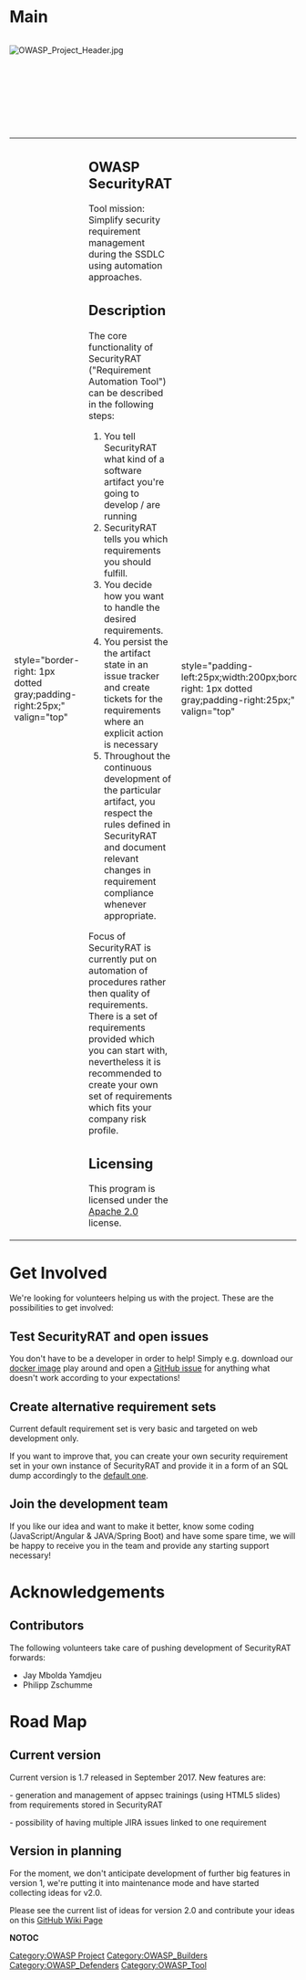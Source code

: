 # Main

<div style="width:100%;height:160px;border:0,margin:0;overflow: hidden;">

![OWASP_Project_Header.jpg](OWASP_Project_Header.jpg
"OWASP_Project_Header.jpg")

</div>

<table>
<tbody>
<tr class="odd">
<td><p>style="border-right: 1px dotted gray;padding-right:25px;" valign="top"</p></td>
<td><h2 id="owasp_securityrat">OWASP SecurityRAT</h2>
<p>Tool mission: Simplify security requirement management during the SSDLC using automation approaches.</p>
<h2 id="description">Description</h2>
<p>The core functionality of SecurityRAT ("Requirement Automation Tool") can be described in the following steps:</p>
<ol>
<li>You tell SecurityRAT what kind of a software artifact you're going to develop / are running</li>
<li>SecurityRAT tells you which requirements you should fulfill.</li>
<li>You decide how you want to handle the desired requirements.</li>
<li>You persist the the artifact state in an issue tracker and create tickets for the requirements where an explicit action is necessary</li>
<li>Throughout the continuous development of the particular artifact, you respect the rules defined in SecurityRAT and document relevant changes in requirement compliance whenever appropriate.</li>
</ol>
<p>Focus of SecurityRAT is currently put on automation of procedures rather then quality of requirements. There is a set of requirements provided which you can start with, nevertheless it is recommended to create your own set of requirements which fits your company risk profile.</p>
<h2 id="licensing">Licensing</h2>
<p>This program is licensed under the <a href="https://www.apache.org/licenses/LICENSE-2.0">Apache 2.0</a> license.</p></td>
<td><p>style="padding-left:25px;width:200px;border-right: 1px dotted gray;padding-right:25px;" valign="top"</p></td>
<td><h2 id="project_resources">Project Resources</h2>
<p><a href="https://github.com/SecurityRAT/SecurityRAT/">GitHub Repository</a></p>
<p><a href="https://hub.docker.com/r/securityrat/all_in_one/">Docker Image</a></p>
<p><a href="https://securityrat.github.io/">Documentation</a></p>
<p><a href="https://owasp.slack.com/messages/C76U4TNFJ/details/">Slack Channel</a></p>
<h2 id="project_leaders">Project Leaders</h2>
<ul>
<li><a href="https://www.owasp.org/index.php/User:Dkefer">Daniel Kefer</a></li>
<li><a href="https://www.owasp.org/index.php/User:Ares">René Reuter</a></li>
</ul>
<h2 id="related_projects">Related Projects</h2>
<ul>
<li><a href="OWASP_Security_Knowledge_Framework" title="wikilink">OWASP Security Knowledge Framework</a></li>
</ul>
<h2 id="classifications">Classifications</h2>
<table>
<tbody>
<tr class="odd">
<td><p>colspan="2" align="center"</p></td>
<td><figure>
<img src="Project_Type_Files_TOOL.jpg" title="Project_Type_Files_TOOL.jpg" alt="Project_Type_Files_TOOL.jpg" /><figcaption>Project_Type_Files_TOOL.jpg</figcaption>
</figure></td>
</tr>
<tr class="even">
<td><p>rowspan="2" valign="top" align="center" width="50%"</p></td>
<td><figure>
<img src="Owasp-incubator-trans-85.png" title="Owasp-incubator-trans-85.png" alt="Owasp-incubator-trans-85.png" /><figcaption>Owasp-incubator-trans-85.png</figcaption>
</figure></td>
</tr>
<tr class="odd">
<td><p>valign="top" align="center" width="50%"</p></td>
<td><figure>
<img src="Owasp-defenders-small.png" title="Owasp-defenders-small.png" alt="Owasp-defenders-small.png" /><figcaption>Owasp-defenders-small.png</figcaption>
</figure></td>
</tr>
<tr class="even">
<td><p>colspan="2" align="center"</p></td>
<td><figure>
<img src="Agplv3-155x51.png" title="Agplv3-155x51.png" alt="Agplv3-155x51.png" /><figcaption>Agplv3-155x51.png</figcaption>
</figure></td>
</tr>
</tbody>
</table></td>
<td><p>style="padding-left:25px;width:200px;" valign="top"</p></td>
<td><h2 id="releases">Releases</h2>
<p>Please see our <a href="https://github.com/SecurityRAT/SecurityRAT/releases">GitHub Releases page</a> for the information about the most current release!</p>
<h2 id="securityrat_on_tour">SecurityRAT on Tour</h2>
<ul>
<li>[01 Feb 2018] <a href="https://www.meetup.com/de-DE/OWASP-Bucharest/events/246846435/">OWASP Chapter Meeting Bucharest</a></li>
<li>[09 Oct 2017] <a href="https://www.meetup.com/de-DE/owasp-karlsruhe/events/243958635/">OWASP Stammtisch Karlsruhe</a></li>
<li>[22 Sep 2017] <a href="https://2017.appsecusa.org/schedule/">OWASP AppSec US</a></li>
<li>[22 May 2017] <a href="https://entwicklertag.de/karlsruhe/2017/security-requirements-im">Karlsruher Entwicklertag</a>.</li>
<li>[21 Mar 2017] OWASP <a href="https://github.com/SecurityRAT/SecurityRAT/releases">Stammtisch München</a>.</li>
<li>[29 Nov 2016] <a href="German_OWASP_Day_2016" title="wikilink">German OWASP Day 2016</a>.</li>
<li>[25 Nov 2016] <a href="BeNeLux_OWASP_Day_2016-2" title="wikilink">BeNeLux OWASP Day 2016-2</a></li>
<li>[22 Sep 2016] <a href="Netherlands_September_22nd,_2016" title="wikilink">Netherlands Chapter Meeting</a></li>
<li>[30 Jun 2016] <a href="https://2016.appsec.eu/?page_id=914">OWASP AppSec EU</a></li>
<li>[13 Jun 2016] OWASP Stammtisch Karlsruhe</li>
</ul></td>
</tr>
</tbody>
</table>

# Get Involved

We're looking for volunteers helping us with the project. These are the
possibilities to get involved:

## Test SecurityRAT and open issues

You don't have to be a developer in order to help\! Simply e.g. download
our [docker image](https://hub.docker.com/r/securityrat/all_in_one/)
play around and open a [GitHub
issue](https://github.com/SecurityRAT/SecurityRAT/issues) for anything
what doesn't work according to your expectations\!

## Create alternative requirement sets

Current default requirement set is very basic and targeted on web
development only.

If you want to improve that, you can create your own security
requirement set in your own instance of SecurityRAT and provide it in a
form of an SQL dump accordingly to the [default
one](https://github.com/SecurityRAT/Security-Requirements).

## Join the development team

If you like our idea and want to make it better, know some coding
(JavaScript/Angular & JAVA/Spring Boot) and have some spare time, we
will be happy to receive you in the team and provide any starting
support necessary\!

# Acknowledgements

## Contributors

The following volunteers take care of pushing development of SecurityRAT
forwards:

  - Jay Mbolda Yamdjeu
  - Philipp Zschumme

# Road Map

## Current version

Current version is 1.7 released in September 2017. New features are:

\- generation and management of appsec trainings (using HTML5 slides)
from requirements stored in SecurityRAT

\- possibility of having multiple JIRA issues linked to one requirement

## Version in planning

For the moment, we don't anticipate development of further big features
in version 1, we're putting it into maintenance mode and have started
collecting ideas for v2.0.

Please see the current list of ideas for version 2.0 and contribute your
ideas on this [GitHub Wiki
Page](https://github.com/SecurityRAT/SecurityRAT/wiki/Version-2.0-Brainstorming)

__NOTOC__ <headertabs></headertabs>

[Category:OWASP Project](Category:OWASP_Project "wikilink")
[Category:OWASP_Builders](Category:OWASP_Builders "wikilink")
[Category:OWASP_Defenders](Category:OWASP_Defenders "wikilink")
[Category:OWASP_Tool](Category:OWASP_Tool "wikilink")